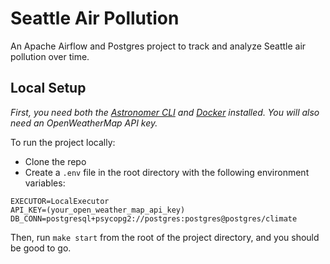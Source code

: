 
# Seattle Air Pollution

An Apache Airflow and Postgres project to track and analyze Seattle air pollution over time.

## Local Setup

*First, you need both the [Astronomer CLI](https://www.astronomer.io/docs/cloud/stable/develop/cli-quickstart) and [Docker](https://www.docker.com/) installed. You will also need an OpenWeatherMap API key.*

To run the project locally:

- Clone the repo
- Create a `.env` file in the root directory with the following environment variables:

```
EXECUTOR=LocalExecutor
API_KEY=(your_open_weather_map_api_key)
DB_CONN=postgresql+psycopg2://postgres:postgres@postgres/climate
```

Then, run `make start` from the root of the project directory, and you should be good to go.